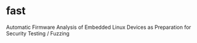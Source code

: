 # fast
Automatic Firmware Analysis of Embedded Linux Devices as Preparation for Security Testing / Fuzzing
